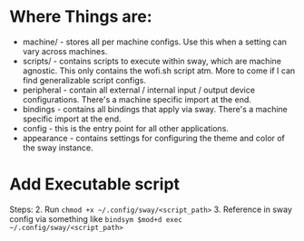 # Where Things are:
* machine/ - stores all per machine configs. Use this when a setting can vary
  across machines.
* scripts/ - contains scripts to execute within sway, which are machine
  agnostic. This only contains the wofi.sh script atm. More to come if I can
  find generalizable script configs.
* peripheral - contain all external / internal input / output device
  configurations. There's a machine specific import at the end.
* bindings - contains all bindings that apply via sway. There's a machine 
  specific import at the end.
* config - this is the entry point for all other applications.
* appearance - contains settings for configuring the theme and color of the sway
  instance.
# Add Executable script
Steps:
2. Run `chmod +x
   ~/.config/sway/<script_path>`
3. Reference in sway config via something like `bindsym $mod+d exec ~/.config/sway/<script_path>`
